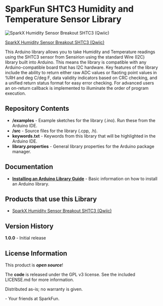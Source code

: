 SparkFun SHTC3 Humidity and Temperature Sensor Library 
========================================

![SparkX Humidity Sensor Breakout SHTC3 (Qwiic)](https://cdn.sparkfun.com/assets/parts/1/3/4/2/0/15074-SparkX_Humidity_Sensor_Breakout_SHTC3__Qwiic_-01.jpg)

[SparkX Humidity Sensor Breakout SHTC3 (Qwiic)](https://www.sparkfun.com/products/15074)


This Arduino library allows you to take Humidity and Temperature readings using the SHTC3 sensor from Sensirion using the standard Wire (I2C) library built into Arduino. This means the library is compatible with any Arduino-compatible board that has I2C hardware. Key features of the library include the ability to return either raw ADC values or flaoting point values in %RH and deg C/deg F, data validity indicators based on CRC checking, and a unified return status format for easy error checking. For advanced users an on-return callback is implemented to illuminate the order of program execution. 

Repository Contents
-------------------

* **/examples** - Example sketches for the library (.ino). Run these from the Arduino IDE.
* **/src** - Source files for the library (.cpp, .h).
* **keywords.txt** - Keywords from this library that will be highlighted in the Arduino IDE.
* **library.properties** - General library properties for the Arduino package manager.

Documentation
--------------

* **[Installing an Arduino Library Guide](https://learn.sparkfun.com/tutorials/installing-an-arduino-library)** - Basic information on how to install an Arduino library.

Products that use this Library 
---------------------------------
* [SparkX Humidity Sensor Breakout SHTC3 (Qwiic)](https://www.sparkfun.com/products/15074)

Version History
---------------
**1.0.0** - Initial release

License Information
-------------------

This product is _**open source**_!

The **code** is released under the GPL v3 license. See the included LICENSE.md for more information.

Distributed as-is; no warranty is given.

\- Your friends at SparkFun.

